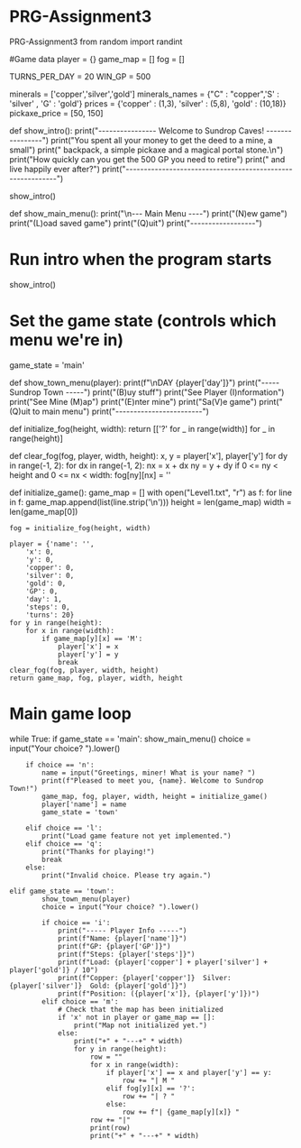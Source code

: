 # PRG-Assignment3
PRG-Assignment3
from random import randint 

#Game data
player  = {}
game_map = []
fog = []   

TURNS_PER_DAY = 20
WIN_GP = 500

minerals = ['copper','silver','gold']
minerals_names = {"C" : "copper",'S' : 'silver' , 'G' : 'gold'}
prices = {'copper' : (1,3), 'silver' : (5,8), 'gold' : (10,18)}
pickaxe_price = [50, 150]


def show_intro():
    print("---------------- Welcome to Sundrop Caves! ----------------")
    print("You spent all your money to get the deed to a mine, a small")
    print("  backpack, a simple pickaxe and a magical portal stone.\n")
    print("How quickly can you get the 500 GP you need to retire")
    print("  and live happily ever after?")
    print("-----------------------------------------------------------")

show_intro()


def show_main_menu():
    print("\n--- Main Menu ----")
    print("(N)ew game")
    print("(L)oad saved game")
    print("(Q)uit")
    print("------------------")

# Run intro when the program starts
show_intro()

# Set the game state (controls which menu we're in)
game_state = 'main'

def show_town_menu(player):
    print(f"\nDAY {player['day']}")
    print("----- Sundrop Town -----")
    print("(B)uy stuff")
    print("See Player (I)nformation")
    print("See Mine (M)ap")
    print("(E)nter mine")
    print("Sa(V)e game")
    print("(Q)uit to main menu")
    print("------------------------") 

def initialize_fog(height, width):
    return [['?' for _ in range(width)] for _ in range(height)]

def clear_fog(fog, player, width, height):
    x, y = player['x'], player['y']
    for dy in range(-1, 2):
        for dx in range(-1, 2):
            nx = x + dx
            ny = y + dy
            if 0 <= ny < height and 0 <= nx < width:
                fog[ny][nx] = ''

def initialize_game():
    game_map = []
    with open("Level1.txt", "r") as f:
        for line in f:
            game_map.append(list(line.strip('\n')))
    height = len(game_map)
    width = len(game_map[0])

    fog = initialize_fog(height, width)

    player = {'name': '',
        'x': 0,
        'y': 0,
        'copper': 0,
        'silver': 0,
        'gold': 0,
        'GP': 0,
        'day': 1,
        'steps': 0,
        'turns': 20}
    for y in range(height):
        for x in range(width):
            if game_map[y][x] == 'M':
                player['x'] = x
                player['y'] = y
                break
    clear_fog(fog, player, width, height)
    return game_map, fog, player, width, height


# Main game loop
while True:
    if game_state == 'main':
        show_main_menu()
        choice = input("Your choice? ").lower()

        if choice == 'n':
            name = input("Greetings, miner! What is your name? ")
            print(f"Pleased to meet you, {name}. Welcome to Sundrop Town!")
            game_map, fog, player, width, height = initialize_game()
            player['name'] = name
            game_state = 'town' 
        
        elif choice == 'l':
            print("Load game feature not yet implemented.")
        elif choice == 'q':
            print("Thanks for playing!")
            break
        else:
            print("Invalid choice. Please try again.")

    elif game_state == 'town':
            show_town_menu(player)
            choice = input("Your choice? ").lower()

            if choice == 'i':
                print("----- Player Info -----")
                print(f"Name: {player['name']}")
                print(f"GP: {player['GP']}")
                print(f"Steps: {player['steps']}")
                print(f"Load: {player['copper'] + player['silver'] + player['gold']} / 10")
                print(f"Copper: {player['copper']}  Silver: {player['silver']}  Gold: {player['gold']}")
                print(f"Position: ({player['x']}, {player['y']})")
            elif choice == 'm':
                # Check that the map has been initialized
                if 'x' not in player or game_map == []:
                    print("Map not initialized yet.")
                else:
                    print("+" + "---+" * width)
                    for y in range(height):
                        row = ""
                        for x in range(width):
                            if player['x'] == x and player['y'] == y:
                                row += "| M "
                            elif fog[y][x] == '?':
                                row += "| ? "
                            else:
                                row += f"| {game_map[y][x]} "
                        row += "|"
                        print(row)
                        print("+" + "---+" * width)